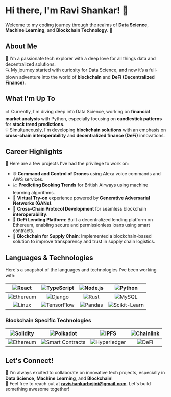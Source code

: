 # Hi there, I'm Ravi Shankar! 👋

Welcome to my coding journey through the realms of **Data Science**, **Machine Learning**, and **Blockchain Technology**. 🚀

## About Me

🌟 I'm a passionate tech explorer with a deep love for all things data and decentralized solutions.  
🔍 My journey started with curiosity for Data Science, and now it’s a full-blown adventure into the world of **blockchain** and **DeFi (Decentralized Finance)**.

## What I'm Up To

📊 Currently, I'm diving deep into Data Science, working on **financial market analysis** with Python, especially focusing on **candlestick patterns** for **stock trend predictions**.  
💡 Simultaneously, I'm developing **blockchain solutions** with an emphasis on **cross-chain interoperability** and **decentralized finance (DeFi)** innovations.

## Career Highlights

💼 Here are a few projects I’ve had the privilege to work on:

- 🌐 **Command and Control of Drones** using Alexa voice commands and AWS services.  
- 📈 **Predicting Booking Trends** for British Airways using machine learning algorithms.  
- 🧠 **Virtual Try-on** experience powered by **Generative Adversarial Networks (GANs)**.  
- 🔗 **Cross-Chain Protocol Development** for seamless blockchain **interoperability**.  
- 💸 **DeFi Lending Platform**: Built a decentralized lending platform on Ethereum, enabling secure and permissionless loans using smart contracts.  
- 🚀 **Blockchain for Supply Chain**: Implemented a blockchain-based solution to improve transparency and trust in supply chain logistics.

## Languages & Technologies

Here's a snapshot of the languages and technologies I've been working with:

| ![React](https://img.icons8.com/color/48/000000/react-native.png) | ![TypeScript](https://img.icons8.com/color/48/000000/typescript.png) | ![Node.js](https://img.icons8.com/color/48/000000/nodejs.png) | ![Python](https://img.icons8.com/color/48/000000/python.png) |
|:---:|:---:|:---:|:---:|
| ![Ethereum](https://img.icons8.com/color/48/000000/ethereum.png) | ![Django](https://img.icons8.com/color/48/000000/django.png) | ![Rust](https://img.icons8.com/color/48/000000/rust.png) | ![MySQL](https://img.icons8.com/color/48/000000/mysql-logo.png) |
| ![Linux](https://img.icons8.com/color/48/000000/linux.png) | ![TensorFlow](https://img.icons8.com/color/48/000000/tensorflow.png) | ![Pandas](https://img.icons8.com/external-soft-fill-juicy-fish/48/000000/external-pandas-animal-prints-soft-fill-soft-fill-juicy-fish.png) | ![Scikit-Learn](https://img.icons8.com/color/48/000000/scikit-learn.png) |

### Blockchain Specific Technologies

| ![Solidity](https://img.icons8.com/color/48/000000/solidity.png) | ![Polkadot](https://img.icons8.com/color/48/000000/polkadot.png) | ![IPFS](https://img.icons8.com/color/48/000000/ipfs.png) | ![Chainlink](https://img.icons8.com/color/48/000000/chainlink.png) |
|:---:|:---:|:---:|:---:|
| ![Ethereum](https://img.icons8.com/color/48/000000/ethereum.png) | ![Smart Contracts](https://img.icons8.com/color/48/000000/smart-contract.png) | ![Hyperledger](https://img.icons8.com/color/48/000000/hyperledger.png) | ![DeFi](https://img.icons8.com/color/48/000000/defi.png) |

## Let's Connect!

🤝 I’m always excited to collaborate on innovative tech projects, especially in **Data Science**, **Machine Learning**, and **Blockchain**!  
📧 Feel free to reach out at **ravishankarbejini@gmail.com**. Let's build something awesome together!
